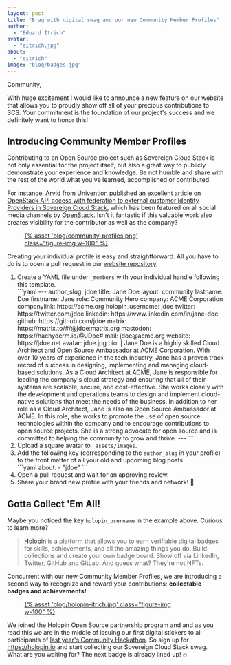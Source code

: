 ```yaml
---
layout: post
title: "Brag with digital swag and our new Community Member Profiles"
author:
  - "Eduard Itrich"
avatar:
  - "eitrich.jpg"
about:
  - "eitrich"
image: "blog/badges.jpg"
---
```


Community,

With huge excitement I would like to announce a new feature on our website that allows you to proudly show off all of your precious contributions to SCS. Your commitment is the foundation of our project's success and we definitely want to honor this!

## Introducing Community Member Profiles

Contributing to an Open Source project such as Sovereign Cloud Stack is not only essential for the project itself, but also a great way to publicly demonstrate your experience and knowledge. Be not humble and share with the rest of the world what you've learned, accomplished or contributed.

For instance, [Arvid](https://scs.community/members/arequate) from [Univention](https://univention.com) published an excellent article on [OpenStack API access with federation to external customer Identity Providers in Sovereign Cloud Stack](https://scs.community/2023/01/05/sig-iam-openstack-cli-with-federation/), which has been featured on all social media channels by [OpenStack](https://www.openstack.org/). Isn't it fantastic if this valuable work also creates visibility for the contributor as well as the company?

<figure class="figure mx-auto d-block" style="width:70%">
  <a href="{% asset "blog/community-profiles.png" @path %}">
    {% asset 'blog/community-profiles.png' class="figure-img w-100" %}
  </a>
</figure>

Creating your individual profile is easy and straightforward. All you have to do is to open a pull request in our [website repository](https://github.com/SovereignCloudStack/website).

<ol>
<li>Create a YAML file under <code>_members</code> with your individual handle following this template.
<div markdown=1>
```yaml
---
author_slug: jdoe
title: Jane Doe
layout: community
lastname: Doe
firstname: Jane
role: Community Hero
company: ACME Corporation
companylink: https://acme.org
holopin_username: jdoe
twitter: https://twitter.com/jdoe
linkedin: https://www.linkedin.com/in/jane-doe
github: https://github.com/jdoe
matrix: https://matrix.to/#/@jdoe:matrix.org
mastodon: https://hachyderm.io/@JDoe#
mail: jdoe@acme.org
website: https://jdoe.net
avatar: jdoe.jpg
bio: |
    Jane Doe is a highly skilled Cloud Architect and Open Source Ambassador at ACME Corporation. With over 10 years of experience in the tech industry, Jane has a proven track record of success in designing, implementing and managing cloud-based solutions. As a Cloud Architect at ACME, Jane is responsible for leading the company's cloud strategy and ensuring that all of their systems are scalable, secure, and cost-effective. She works closely with the development and operations teams to design and implement cloud-native solutions that meet the needs of the business. In addition to her role as a Cloud Architect, Jane is also an Open Source Ambassador at ACME. In this role, she works to promote the use of open source technologies within the company and to encourage contributions to open source projects. She is a strong advocate for open source and is committed to helping the community to grow and thrive.
---
```
</div>
</li>
<li>Upload a square avatar to <code>_assets/images</code>.</li>
<li>Add the following key (corresponding to the <code>author_slug</code> in your profile) to the front matter of all your old and upcoming blog posts.
<div markdown=1>
```yaml
about:
  - "jdoe"
```
</div>
</li>
<li>Open a pull request and wait for an approving review.</li>
<li>Share your brand new profile with your friends and network! 🎉</li>
</ol>

## Gotta Collect 'Em All!

Maybe you noticed the key `holopin_username` in the example above. Curious to learn more?

> [Holopin](https://www.holopin.io/) is a platform that allows you to earn verifiable digital badges for skills, achievements, and all the amazing things you do. Build collections and create your own badge board. Show off via LinkedIn, Twitter, GitHub and GitLab.
> And guess what? They're not NFTs.

Concurrent with our new Community Member Profiles, we are introducing a second way to recognize and reward your contributions: **collectable badges and achievements!**

<figure class="figure mx-auto d-block" style="width:70%">
  <a href="{% asset "blog/holopin-itrich.jpg" @path %}">
    {% asset 'blog/holopin-itrich.jpg' class="figure-img w-100" %}
  </a>
</figure>

We joined the Holopin Open Source partnership program and and as you read this we are in the middle of issuing our first digital stickers to all participants of [last year's Community Hackathon](https://scs.community/2022/11/25/hackathon-wrapup/). So sign up for <https://holopin.io> and start collecting our Sovereign Cloud Stack swag. What are you waiting for? The next badge is already lined up! 🔥
